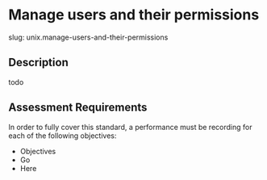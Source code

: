 
# Manage users and their permissions

slug: unix.manage-users-and-their-permissions

## Description
todo

## Assessment Requirements
In order to fully cover this standard, a performance must be recording for each of the following objectives:

- Objectives
- Go
- Here

          